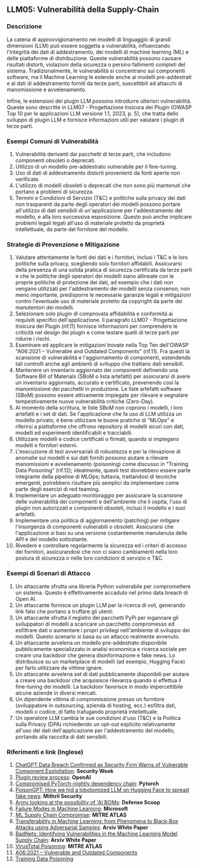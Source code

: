 ## LLM05: Vulnerabilità della Supply-Chain

### Descrizione

La catena di approvvigionamento nei modelli di linguaggio di grandi dimensioni (LLM) può essere soggetta a vulnerabilità, influenzando l'integrità dei dati di addestramento, dei modelli di machine learning (ML) e delle piattaforme di distribuzione. Queste vulnerabilità possono causare risultati distorti, violazioni della sicurezza o persino fallimenti completi del sistema. Tradizionalmente, le vulnerabilità si concentrano sui componenti software, ma il Machine Learning le estende anche ai modelli pre-addestrati e ai dati di addestramento forniti da terze parti, suscettibili ad attacchi di manomissione e avvelenamento.

Infine, le estensioni dei plugin LLM possono introdurre ulteriori vulnerabilità. Queste sono descritte in LLM07 - Progettazione Insicura dei Plugin (OWASP Top 10 per le applicazioni LLM versione 1.1, 2023, p. 5), che tratta dello sviluppo di plugin LLM e fornisce informazioni utili per valutare i plugin di terze parti.

### Esempi Comuni di Vulnerabilità

1. Vulnerabilità derivanti dai pacchetti di terze parti, che includono componenti obsoleti o deprecati.
2. Utilizzo di un modello pre-addestrato vulnerabile per il fine-tuning.
3. Uso di dati di addestramento distorti provenienti da fonti aperte non verificate.
4. L'utilizzo di modelli obsoleti o deprecati che non sono più mantenuti che portano a problemi di sicurezza.
5. Termini e Condizioni di Servizio (T&C) e politiche sulla privacy dei dati non trasparenti da parte degli operatori dei modelli possono portare all'utilizzo di dati sensibili di un'applicazione per l'addestramento del modello, e alla loro successiva esposizione. Questo può anche implicare problemi legali legati all'uso di materiale protetto da proprietà intellettuale, da parte del fornitore del modello.

### Strategie di Prevenzione e Mitigazione

1. Valutare attentamente le fonti dei dati e i fornitori, inclusi i T&C e le loro politiche sulla privacy, scegliendo solo fornitori affidabili. Assicurarsi della presenza di una solida pratica di sicurezza certificata da terze parti e che le politiche degli operatori dei modelli siano allineate con le proprie politiche di protezione dei dati, ad esempio che i dati non vengano utilizzati per l'addestramento dei modelli senza consenso; non meno importante, predisporre le necessarie garanzie legali e mitigazioni contro l'eventuale uso di materiale protetto da copyright da parte dei manutentori dei modelli.
2. Selezionare solo plugin di comprovata affidabilità e conformità ai requisiti specifici dell'applicazione. Il paragrafo LLM07 - Progettazione Insicura dei Plugin (rif.11) fornisce informazioni per comprendere le criticità nel design dei plugin e come testare quelli di terze parti per ridurre i rischi.
3. Esaminare ed applicare le mitigazioni trovate nella Top Ten dell'OWASP "A06:2021 – Vulnerable and Outdated Components" (rif.11). Fra questi la scansione di vulnerabilità e l'aggiornamento di componenti, estendendo tali controlli anche agli ambienti di sviluppo che trattano dati sensibili.
4. Mantenere un inventario aggiornato dei componenti definendo una Software Bill of Materials (SBoM o lista artefatti) per assicurarsi di avere un inventario aggiornato, accurato e certificato, prevenendo così la manomissione dei pacchetti in produzione. Le  liste artefatti software (SBoM) possono essere attivamente impiegate per rilevare e segnalare tempestivamente nuove vulnerabilità critiche (Zero-Day).
5. Al momento della scrittura, le liste SBoM non coprono i modelli, i loro artefatti e i set di dati. Se l'applicazione che fa uso di LLM utilizza un modello privato, è bene utilizzare le buone pratiche di "MLOps" e riferirsi a piattaforme che offrono repository di modelli sicuri con dati, modelli ed esperimenti identificabili e tracciabili.
6. Utilizzare modelli e codice certificati o firmati, quando si impiegano modelli e fornitori esterni.
7. L'esecuzione di test avversariali di robustezza e per la rilevazione di anomalie sui modelli e sui dati forniti possono aiutare a rilevare manomissioni e avvelenamento (poisoning) come discusso in  "Training Data Poisoning" (rif.12); idealmente, questi test dovrebbero essere parte integrante della pipeline di MLOps; tuttavia, trattandosi di tecniche emergenti, potrebbero risultare più semplici da implementare come parte degli esercizi di red teaming.
8. Implementare un adeguato monitoraggio per assicurare la scansione delle vulnerabilità dei componenti e dell'ambiente che li ospita, l'uso di plugin non autorizzati e componenti obsoleti, inclusi il modello e i suoi artefatti.
9. Implementare una politica di aggiornamento (patching) per mitigare l'insorgenza di componenti vulnerabili o obsoleti. Assicurarsi che l'applicazione si basi su una versione costantemente manutenuta delle API e del modello sottostante.
10. Rivedere e controllare regolarmente la sicurezza ed i criteri di accesso dei fornitori, assicurandosi che non ci siano cambiamenti nella loro postura di sicurezza o nelle loro condizioni di servizio o T&C.

### Esempi di Scenari di Attacco

1. Un attaccante sfrutta una libreria Python vulnerabile per compromettere un sistema. Questo è effettivamente accaduto nel primo data breach di Open AI.
2. Un attaccante fornisce un plugin LLM per la ricerca di voli, generando link falsi che portano a truffare gli utenti.
3. Un attaccante sfrutta il registro dei pacchetti PyPi per ingannare gli sviluppatori di modelli a scaricare un pacchetto compromesso ed esfiltrare dati o aumentare i propri privilegi nell'ambiente di sviluppo dei modelli. Questo scenario si basa su un attacco realmente avvenuto.
4. Un attaccante avvelena un modello pre-addestrato disponibile pubblicamente specializzato in analisi economica e ricerca sociale per creare una backdoor che genera disinformazione e fake news. Lo distribuisce su un marketplace di modelli (ad esempio, Hugging Face) per farlo utilizzare da vittime ignare.
5. Un attaccante avvelena set di dati pubblicamente disponibili per aiutare a creare una backdoor che acquisisce rilevanza quando si effettua il fine-tuning dei modelli. La backdoor favorisce in modo impercettibile alcune aziende in diversi mercati.
6. Un dipendente vittima di compromissione presso un fornitore (sviluppatore in outsourcing, azienda di hosting, ecc.) esfiltra dati, modelli o codice, di fatto trafugando proprietà intellettuale.
7. Un operatore LLM cambia le sue condizioni d'uso (T&C) e la Politica sulla Privacy (DPA) richiedendo un opt-out esplicito relativamente all'uso dei dati dell'applicazione per l'addestramento del modello, portando alla raccolta di dati sensibili.

### Riferimenti e link (Inglese)

1. [ChatGPT Data Breach Confirmed as Security Firm Warns of Vulnerable Component Exploitation](https://www.securityweek.com/chatgpt-data-breach-confirmed-as-security-firm-warns-of-vulnerable-component-exploitation/): **Security Week**
2. [Plugin review process](https://platform.openai.com/docs/plugins/review): **OpenAI**
3. [Compromised PyTorch-nightly dependency chain](https://pytorch.org/blog/compromised-nightly-dependency/): **Pytorch**
4. [PoisonGPT: How we hid a lobotomized LLM on Hugging Face to spread fake news](https://blog.mithrilsecurity.io/poisongpt-how-we-hid-a-lobotomized-llm-on-hugging-face-to-spread-fake-news/): **Mithril Security**
5. [Army looking at the possibility of 'AI BOMs](https://defensescoop.com/2023/05/25/army-looking-at-the-possibility-of-ai-boms-bill-of-materials/): **Defense Scoop**
6. [Failure Modes in Machine Learning](https://learn.microsoft.com/en-us/security/engineering/failure-modes-in-machine-learning): **Microsoft**
7. [ML Supply Chain Compromise](https://atlas.mitre.org/techniques/AML.T0010/): **MITRE ATLAS**
8. [Transferability in Machine Learning: from Phenomena to Black-Box Attacks using Adversarial Samples](https://arxiv.org/pdf/1605.07277.pdf): **Arxiv White Paper**
9. [BadNets: Identifying Vulnerabilities in the Machine Learning Model Supply Chain](https://arxiv.org/abs/1708.06733): **Arxiv White Paper**
10. [VirusTotal Poisoning](https://atlas.mitre.org/studies/AML.CS0002): **MITRE ATLAS**
11. [A06:2021 – Vulnerable and Outdated Components](https://owasp.org/Top10/A06_2021-Vulnerable_and_Outdated_Components/)
12. [Training Data Poisoning](https://github.com/OWASP/www-project-top-10-for-large-language-model-applications/blob/main/1_0_vulns/Training_Data_Poisoning.md)
